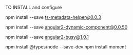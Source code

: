 
TO INSTALL and configure

npm install --save ts-metadata-helper@0.0.3

npm install --save angular2-dynamic-component@0.0.50

npm install --save angular2-busy@1.0.1

npm install @types/node --save-dev
npm install moment
